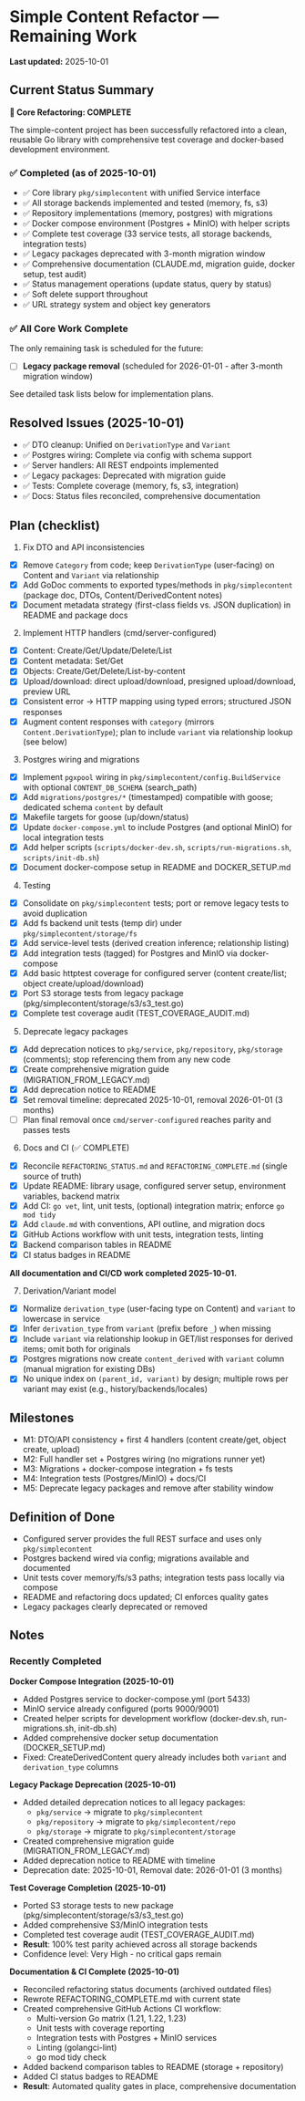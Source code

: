 # Simple Content Refactor — Remaining Work

**Last updated:** 2025-10-01

## Current Status Summary

**🎉 Core Refactoring: COMPLETE**

The simple-content project has been successfully refactored into a clean, reusable Go library with comprehensive test coverage and docker-based development environment.

### ✅ Completed (as of 2025-10-01)
- ✅ Core library `pkg/simplecontent` with unified Service interface
- ✅ All storage backends implemented and tested (memory, fs, s3)
- ✅ Repository implementations (memory, postgres) with migrations
- ✅ Docker compose environment (Postgres + MinIO) with helper scripts
- ✅ Complete test coverage (33 service tests, all storage backends, integration tests)
- ✅ Legacy packages deprecated with 3-month migration window
- ✅ Comprehensive documentation (CLAUDE.md, migration guide, docker setup, test audit)
- ✅ Status management operations (update status, query by status)
- ✅ Soft delete support throughout
- ✅ URL strategy system and object key generators

### ✅ All Core Work Complete

The only remaining task is scheduled for the future:
- [ ] **Legacy package removal** (scheduled for 2026-01-01 - after 3-month migration window)

See detailed task lists below for implementation plans.

## Resolved Issues (2025-10-01)

- ✅ DTO cleanup: Unified on `DerivationType` and `Variant`
- ✅ Postgres wiring: Complete via config with schema support
- ✅ Server handlers: All REST endpoints implemented
- ✅ Legacy packages: Deprecated with migration guide
- ✅ Tests: Complete coverage (memory, fs, s3, integration)
- ✅ Docs: Status files reconciled, comprehensive documentation

## Plan (checklist)

1) Fix DTO and API inconsistencies

- [x] Remove `Category` from code; keep `DerivationType` (user-facing) on Content and `Variant` via relationship
- [x] Add GoDoc comments to exported types/methods in `pkg/simplecontent` (package doc, DTOs, Content/DerivedContent notes)
- [x] Document metadata strategy (first-class fields vs. JSON duplication) in README and package docs

2) Implement HTTP handlers (cmd/server-configured)

- [x] Content: Create/Get/Update/Delete/List
- [x] Content metadata: Set/Get
- [x] Objects: Create/Get/Delete/List-by-content
- [x] Upload/download: direct upload/download, presigned upload/download, preview URL
- [x] Consistent error → HTTP mapping using typed errors; structured JSON responses
- [x] Augment content responses with `category` (mirrors `Content.DerivationType`); plan to include `variant` via relationship lookup (see below)

3) Postgres wiring and migrations

- [x] Implement `pgxpool` wiring in `pkg/simplecontent/config.BuildService` with optional `CONTENT_DB_SCHEMA` (search_path)
- [x] Add `migrations/postgres/*` (timestamped) compatible with goose; dedicated schema `content` by default
- [x] Makefile targets for goose (up/down/status)
- [x] Update `docker-compose.yml` to include Postgres (and optional MinIO) for local integration tests
- [x] Add helper scripts (`scripts/docker-dev.sh`, `scripts/run-migrations.sh`, `scripts/init-db.sh`)
- [x] Document docker-compose setup in README and DOCKER_SETUP.md

4) Testing

- [x] Consolidate on `pkg/simplecontent` tests; port or remove legacy tests to avoid duplication
- [x] Add fs backend unit tests (temp dir) under `pkg/simplecontent/storage/fs`
- [x] Add service-level tests (derived creation inference; relationship listing)
- [x] Add integration tests (tagged) for Postgres and MinIO via docker-compose
- [x] Add basic httptest coverage for configured server (content create/list; object create/upload/download)
- [x] Port S3 storage tests from legacy package (pkg/simplecontent/storage/s3/s3_test.go)
- [x] Complete test coverage audit (TEST_COVERAGE_AUDIT.md)

5) Deprecate legacy packages

- [x] Add deprecation notices to `pkg/service`, `pkg/repository`, `pkg/storage` (comments); stop referencing them from any new code
- [x] Create comprehensive migration guide (MIGRATION_FROM_LEGACY.md)
- [x] Add deprecation notice to README
- [x] Set removal timeline: deprecated 2025-10-01, removal 2026-01-01 (3 months)
- [ ] Plan final removal once `cmd/server-configured` reaches parity and passes tests

6) Docs and CI (✅ COMPLETE)

- [x] Reconcile `REFACTORING_STATUS.md` and `REFACTORING_COMPLETE.md` (single source of truth)
- [x] Update README: library usage, configured server setup, environment variables, backend matrix
- [x] Add CI: `go vet`, lint, unit tests, (optional) integration matrix; enforce `go mod tidy`
- [x] Add `claude.md` with conventions, API outline, and migration docs
- [x] GitHub Actions workflow with unit tests, integration tests, linting
- [x] Backend comparison tables in README
- [x] CI status badges in README

**All documentation and CI/CD work completed 2025-10-01.**

7) Derivation/Variant model

- [x] Normalize `derivation_type` (user-facing type on Content) and `variant` to lowercase in service
- [x] Infer `derivation_type` from `variant` (prefix before `_`) when missing
- [x] Include `variant` via relationship lookup in GET/list responses for derived items; omit both for originals
- [x] Postgres migrations now create `content_derived` with `variant` column (manual migration for existing DBs)
- [x] No unique index on `(parent_id, variant)` by design; multiple rows per variant may exist (e.g., history/backends/locales)

## Milestones

- M1: DTO/API consistency + first 4 handlers (content create/get, object create, upload)
- M2: Full handler set + Postgres wiring (no migrations runner yet)
- M3: Migrations + docker-compose integration + fs tests
- M4: Integration tests (Postgres/MinIO) + docs/CI
- M5: Deprecate legacy packages and remove after stability window

## Definition of Done

- Configured server provides the full REST surface and uses only `pkg/simplecontent`
- Postgres backend wired via config; migrations available and documented
- Unit tests cover memory/fs/s3 paths; integration tests pass locally via compose
- README and refactoring docs updated; CI enforces quality gates
- Legacy packages clearly deprecated or removed


## Notes

### Recently Completed

**Docker Compose Integration (2025-10-01)**
- Added Postgres service to docker-compose.yml (port 5433)
- MinIO service already configured (ports 9000/9001)
- Created helper scripts for development workflow (docker-dev.sh, run-migrations.sh, init-db.sh)
- Added comprehensive docker setup documentation (DOCKER_SETUP.md)
- Fixed: CreateDerivedContent query already includes both `variant` and `derivation_type` columns

**Legacy Package Deprecation (2025-10-01)**
- Added detailed deprecation notices to all legacy packages:
  - `pkg/service` → migrate to `pkg/simplecontent`
  - `pkg/repository` → migrate to `pkg/simplecontent/repo`
  - `pkg/storage` → migrate to `pkg/simplecontent/storage`
- Created comprehensive migration guide (MIGRATION_FROM_LEGACY.md)
- Added deprecation notice to README with timeline
- Deprecation date: 2025-10-01, Removal date: 2026-01-01 (3 months)

**Test Coverage Completion (2025-10-01)**
- Ported S3 storage tests to new package (pkg/simplecontent/storage/s3/s3_test.go)
- Added comprehensive S3/MinIO integration tests
- Completed test coverage audit (TEST_COVERAGE_AUDIT.md)
- **Result**: 100% test parity achieved across all storage backends
- Confidence level: Very High - no critical gaps remain

**Documentation & CI Complete (2025-10-01)**
- Reconciled refactoring status documents (archived outdated files)
- Rewrote REFACTORING_COMPLETE.md with current state
- Created comprehensive GitHub Actions CI workflow:
  - Multi-version Go matrix (1.21, 1.22, 1.23)
  - Unit tests with coverage reporting
  - Integration tests with Postgres + MinIO services
  - Linting (golangci-lint)
  - go mod tidy check
- Added backend comparison tables to README (storage + repository)
- Added CI status badges to README
- **Result**: Automated quality gates in place, comprehensive documentation